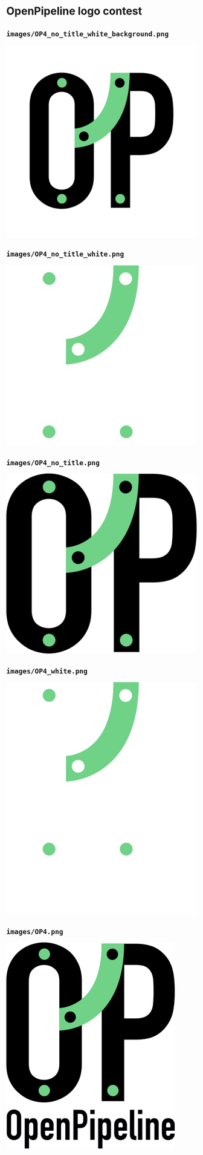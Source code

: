 OpenPipeline logo contest
================

## `images/OP4_no_title_white_background.png`

![](images/OP4_no_title_white_background.png)

## `images/OP4_no_title_white.png`

![](images/OP4_no_title_white.png)

## `images/OP4_no_title.png`

![](images/OP4_no_title.png)

## `images/OP4_white.png`

![](images/OP4_white.png)

## `images/OP4.png`

![](images/OP4.png)
